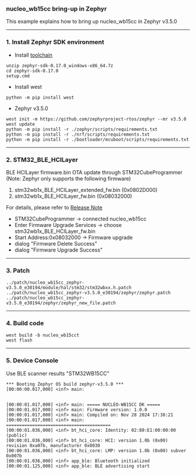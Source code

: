 ### nucleo_wb15cc bring-up in Zephyr
This example explains how to bring up nucleo_wb15cc in Zephyr v3.5.0

-----
### 1. Install Zephyr SDK environment
- Install [toolchain](https://docs.zephyrproject.org/latest/develop/toolchains/zephyr_sdk.html)
```
unzip zephyr-sdk-0.17.0_windows-x86_64.7z
cd zephyr-sdk-0.17.0
setup.cmd
```
- Install west
```
python -m pip install west
```
- Zephyr v3.5.0
```
west init -m https://github.com/zephyrproject-rtos/zephyr --mr v3.5.0
west update
python -m pip install -r ./zephyr/scripts/requirements.txt
python -m pip install -r ./nrf/scripts/requirements.txt
python -m pip install -r ./bootloader/mcuboot/scripts/requirements.txt
```
-----
### 2. STM32_BLE_HCILayer
BLE HCILayer firmware.bin OTA update through STM32CubeProgrammer 
(Note: Zephyr only supports the following firmware)
1. stm32wb1x_BLE_HCILayer_extended_fw.bin (0x0802D000)
2. stm32wb1x_BLE_HCILayer_fw.bin (0x08032000)

For details, please refer to [Release Note](https://github.com/adsl91522/nucleo_wb15cc/blob/master/STM32WB15XX_Copro_Wireless_Binaries/STM32WB1x/Release_Notes.html)
- STM32CubeProgrammer -> connected nucleo_wb15cc
- Enter Firmware Upgrade Services -> choose stm32wb1x_BLE_HCILayer_fw.bin
- Start Address:0x08032000 -> Firmware upgrade
- dialog "Firmware Delete Success"
- dialog "Firmware Upgrade Success"
-----
### 3. Patch 
```
../patch/nucleo_wb15cc_zephyr-v3.5.0_e30194/module/hal/stm32/stm32wbxx.h.patch
../patch/nucleo_wb15cc_zephyr-v3.5.0_e30194/zephyr/zephyr.patch
../patch/nucleo_wb15cc_zephyr-v3.5.0_e30194/zephyr/zephyr_new_file.patch
```
-----
### 4. Build code 
```
west build -b nucleo_wb15cct 
west flash
```
-----
### 5. Device Console
Use BLE scanner results "STM32WB15CC"
```
*** Booting Zephyr OS build zephyr-v3.5.0 ***
[00:00:00.017,000] <inf> main:


[00:00:01.017,000] <inf> main: ===== NUCLEO-WB15CC DK =====
[00:00:01.017,000] <inf> main: Firmware version: 1.0.0
[00:00:01.017,000] <inf> main: Compiled on: Nov 28 2024 17:38:21
[00:00:01.017,000] <inf> main: ========================================
[00:00:01.036,000] <inf> bt_hci_core: Identity: 02:80:E1:00:00:00 (public)
[00:00:01.036,000] <inf> bt_hci_core: HCI: version 1.0b (0x00) revision 0xa07b, manufacturer 0x0030
[00:00:01.036,000] <inf> bt_hci_core: LMP: version 1.0b (0x00) subver 0x007b
[00:00:01.036,000] <inf> app_ble: Bluetooth initialized
[00:00:01.125,000] <inf> app_ble: BLE advertising start
```
